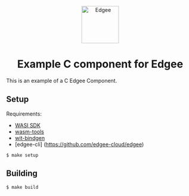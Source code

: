 <div align="center">
<p align="center">
  <a href="https://www.edgee.cloud">
    <picture>
      <source media="(prefers-color-scheme: dark)" srcset="https://cdn.edgee.cloud/img/component-dark.svg">
      <img src="https://cdn.edgee.cloud/img/component.svg" height="100" alt="Edgee">
    </picture>
  </a>
</p>
</div>

<h1 align="center">Example C component for Edgee</h1>

This is an example of a C Edgee Component.

## Setup
Requirements:
- [WASI SDK](https://github.com/webassembly/wasi-sdk)
- [wasm-tools](https://github.com/bytecodealliance/wasm-tools)
- [wit-bindgen](https://github.com/bytecodealliance/wit-bindgen#cli-installation)
- [edgee-cli] (https://github.com/edgee-cloud/edgee)

```shell
$ make setup
```
## Building

```shell
$ make build
```
